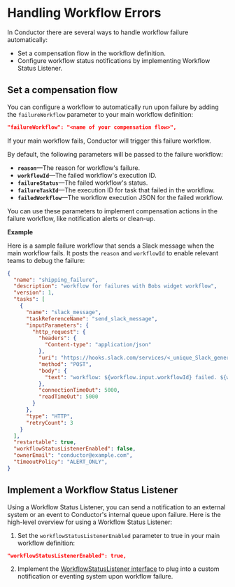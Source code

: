 # Handling Workflow Errors

In Conductor there are several ways to handle workflow failure automatically:

* Set a compensation flow in the workflow definition.
* Configure workflow status notifications by implementing Workflow Status Listener.

## Set a compensation flow

You can configure a workflow to automatically run upon failure by adding the `failureWorkflow` parameter to your main workflow definition:

```json
"failureWorkflow": "<name of your compensation flow>",
```
If your main workflow fails, Conductor will trigger this failure workflow.

By default, the following parameters will be passed to the failure workflow:

* **`reason`**—The reason for workflow's failure.
* **`workflowId`**—The failed workflow's execution ID.
* **`failureStatus`**—The failed workflow's status.
* **`failureTaskId`**—The execution ID for task that failed in the workflow.
* **`failedWorkflow`**—The workflow execution JSON for the failed workflow.

You can use these parameters to implement compensation actions in the failure workflow, like notification alerts or clean-up.

**Example**

Here is a sample failure workflow that sends a Slack message when the main workflow fails. It posts the `reason` and `workflowId` to enable relevant teams to debug the failure:

```json
{
  "name": "shipping_failure",
  "description": "workflow for failures with Bobs widget workflow",
  "version": 1,
  "tasks": [
    {
      "name": "slack_message",
      "taskReferenceName": "send_slack_message",
      "inputParameters": {
        "http_request": {
          "headers": {
            "Content-type": "application/json"
          },
          "uri": "https://hooks.slack.com/services/<_unique_Slack_generated_key_>",
          "method": "POST",
          "body": {
            "text": "workflow: ${workflow.input.workflowId} failed. ${workflow.input.reason}"
          },
          "connectionTimeOut": 5000,
          "readTimeOut": 5000
        }
      },
      "type": "HTTP",
      "retryCount": 3
    }
  ],
  "restartable": true,
  "workflowStatusListenerEnabled": false,
  "ownerEmail": "conductor@example.com",
  "timeoutPolicy": "ALERT_ONLY",
}
```

##  Implement a Workflow Status Listener 

Using a Workflow Status Listener, you can send a notification to an external system or an event to Conductor's internal queue upon failure. Here is the high-level overview for using a Workflow Status Listener:

1. Set the `workflowStatusListenerEnabled` parameter to true in your main workflow definition:
  ```json
  "workflowStatusListenerEnabled": true,
  ```
2. Implement the [WorkflowStatusListener interface](https://github.com/conductor-oss/conductor/blob/1be02a711dc20682718c6111c09d2b02ce7edde2/core/src/main/java/com/netflix/conductor/core/listener/WorkflowStatusListener.java#L20) to plug into a custom notification or eventing system upon workflow failure. 
